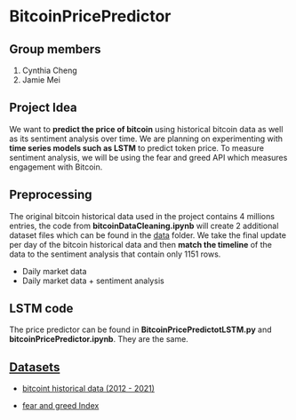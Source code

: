 # BitcoinPricePredictor

## Group members 
1. Cynthia Cheng 
1. Jamie Mei 

## Project Idea

We want to **predict the price of bitcoin** using historical bitcoin data as well as its sentiment analysis over time. We are planning on experimenting with **time series models such as LSTM** to predict token price. To measure sentiment analysis, we will be using the fear and greed API which measures engagement with Bitcoin. 

## Preprocessing 
The original bitcoin historical data used in the project contains 4 millions entries, the code from **bitcoinDataCleaning.ipynb** will create 2 additional dataset files which can be found in the [data](data) folder. We take the final update per day of the bitcoin historical data and then **match the timeline** of the data to the sentiment analysis that contain only 1151 rows. 
- Daily market data
- Daily market data + sentiment analysis 

## LSTM code
The price predictor can be found in **BitcoinPricePredictotLSTM.py** and **bitcoinPricePredictor.ipynb**. They are the same. 

## [Datasets](data/README-Datasets.md)

- [bitcoint historical data (2012 - 2021)]( https://www.kaggle.com/datasets/mczielinski/bitcoin-historical-data)

- [fear and greed Index]( https://alternative.me/crypto/fear-and-greed-index/)

